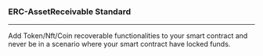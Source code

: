 ### ERC-AssetReceivable Standard
---
Add Token/Nft/Coin recoverable functionalities to your smart contract 
and never be in a scenario where your smart contract have locked funds.
